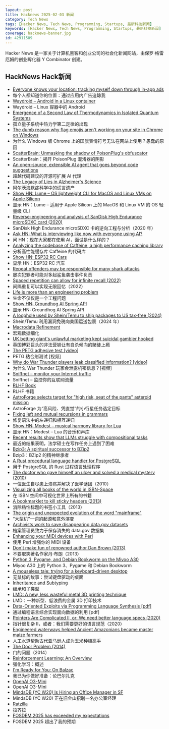 ```yaml
---
layout: post
title: Hacknews 2025-02-03 新闻
category: Tech News
tags: [Hacker News, Tech News, Programming, Startups, 最新科技新闻]
keywords: [Hacker News, Tech News, Programming, Startups, 最新科技新闻]
coverage: hacknews-banner.jpg
id: 42911509
---
```


Hacker News 是一家关于计算机黑客和创业公司的社会化新闻网站，由保罗·格雷厄姆的创业孵化器 Y Combinator 创建。

## HackNews Hack新闻

- [Everyone knows your location: tracking myself down through in-app ads](https://timsh.org/tracking-myself-down-through-in-app-ads/)
- 每个人都知道你的位置：通过应用内广告追踪我
- [Waydroid – Android in a Linux container](https://waydro.id/)
- Waydroid – Linux 容器中的 Android
- [Emergence of a Second Law of Thermodynamics in Isolated Quantum Systems](https://journals.aps.org/prxquantum/abstract/10.1103/PRXQuantum.6.010309)
- 孤立量子系统中热力学第二定律的出现
- [The dumb reason why flag emojis aren't working on your site in Chrome on Windows](https://geyer.dev/blog/windows-flag-emojis/)
- 为什么 Windows 版 Chrome 上的国旗表情符号无法在网站上使用？愚蠢的原因
- [ScatterBrain: Unmasking the shadow of PoisonPlug's obfuscator](https://cloud.google.com/blog/topics/threat-intelligence/scatterbrain-unmasking-poisonplug-obfuscator)
- ScatterBrain：揭开 PoisonPlug 混淆器的阴影
- [An open-source, extensible AI agent that goes beyond code suggestions](https://block.github.io/goose/)
- 超越代码建议的开源可扩展 AI 代理
- [The Legacy of Lies in Alzheimer's Science](https://www.nytimes.com/2025/01/24/opinion/alzheimers-fraud-cure.html)
- 阿尔茨海默症科学中的谎言遗产
- [Show HN: Lume – OS lightweight CLI for MacOS and Linux VMs on Apple Silicon](https://github.com/trycua/lume)
- 显示 HN：Lume – 适用于 Apple Silicon 上的 MacOS 和 Linux VM 的 OS 轻量级 CLI
- [Reverse-engineering and analysis of SanDisk High Endurance microSDXC card (2020)](https://ripitapart.com/2020/07/16/reverse-engineering-and-analysis-of-sandisk-high-endurance-microsdxc-card/)
- SanDisk High Endurance microSDXC 卡的逆向工程与分析（2020 年）
- [Ask HN: What is interviewing like now with everyone using AI?]()
- 问 HN：现在大家都在使用 AI，面试是什么样的？
- [Analyzing the codebase of Caffeine, a high performance caching library](https://adriacabeza.github.io/2024/07/12/caffeine-cache.html)
- 分析高性能缓存库 Caffeine 的代码库
- [Show HN: ESP32 RC Cars](https://github.com/mattsroufe/esp32_rc_cars)
- 显示 HN：ESP32 RC 汽车
- [Repeat offenders may be responsible for many shark attacks](https://nautil.us/the-problem-with-problem-sharks-1186682/)
- 屡次犯罪者可能对多起鲨鱼袭击事件负责
- [Spaced repetition can allow for infinite recall (2022)](https://www.efavdb.com/memory%20recall)
- 间隔重复可以实现无限回忆（2022）
- [Life is more than an engineering problem](https://lareviewofbooks.org/article/life-is-more-than-an-engineering-problem/)
- 生命不仅仅是一个工程问题
- [Show HN: Groundhog AI Spring API](https://groundhog-day.com/api)
- 显示 HN: Groundhog AI Spring API
- [A loophole used by Shein/Temu to ship packages to US tax-free (2024)](https://www.businessinsider.com/shein-temu-de-minimis-tax-loophole-scrutiny-2024-1)
- Shein/Temu 利用漏洞免税向美国运送包裹（2024 年）
- [Macrodata Refinement](https://lumon-industries.com/)
- 宏观数据细化
- [UK betting giant's unlawful marketing kept suicidal gambler hooked](https://www.theguardian.com/society/2025/feb/01/i-lost-10-years-of-my-life-how-uk-betting-giants-unlawful-marketing-kept-suicidal-gambler-hooked)
- 英国博彩巨头的非法营销让有自杀倾向的赌徒上瘾
- [The PETG adhesive test [video]](https://www.youtube.com/watch?v=tyo8vLorpZo)
- PETG 粘合剂测试 [视频]
- [Why do War Thunder players leak classified information? [video]](https://www.youtube.com/watch?v=R7LMApkXJD8)
- 为什么 War Thunder 玩家会泄露机密信息？[视频]
- [Sniffnet – monitor your Internet traffic](https://github.com/GyulyVGC/sniffnet)
- Sniffnet – 监控你的互联网流量
- [RLHF Book](https://rlhfbook.com/)
- RLHF 书籍
- [AstroForge selects target for "high risk, seat of the pants" asteroid mission](https://arstechnica.com/space/2025/01/astroforge-selects-target-for-high-risk-seat-of-the-pants-asteroid-mission/)
- AstroForge 为“高风险、凭直觉”的小行星任务选定目标
- [Fixing left and mutual recursions in grammars](https://brightprogrammer.in/posts/fixing-recursions-in-grammar/)
- 修复语法中的左递归和相互递归
- [Show HN: Modest – musical harmony library for Lua](https://github.com/esbudylin/modest)
- 显示 HN：Modest – Lua 的音乐和声库
- [Recent results show that LLMs struggle with compositional tasks](https://www.quantamagazine.org/chatbot-software-begins-to-face-fundamental-limitations-20250131/)
- 最近的结果表明，法学硕士在写作任务上遇到了困难
- [Bzip3: A spiritual successor to BZip2](https://github.com/kspalaiologos/bzip3)
- Bzip3：BZip2 的精神继承者
- [A Rust procedural language handler for PostgreSQL](https://github.com/tcdi/plrust)
- 用于 PostgreSQL 的 Rust 过程语言处理程序
- [The doctor who gave himself an ulcer and solved a medical mystery (2010)](https://www.discovermagazine.com/health/the-doctor-who-drank-infectious-broth-gave-himself-an-ulcer-and-solved-a-medical-mystery)
- 一位医生自尽患上溃疡并解决了医学谜团（2010）
- [Visualizing all books of the world in ISBN-Space](https://phiresky.github.io/blog/2025/visualizing-all-books-in-isbn-space/)
- 在 ISBN 空间中可视化世界上所有的书籍
- [A bookmarklet to kill sticky headers (2013)](https://alisdair.mcdiarmid.org/kill-sticky-headers/)
- 消除粘性标题的书签小工具（2013）
- [The origin and unexpected evolution of the word "mainframe"](https://www.righto.com/2025/02/origin-of-mainframe-term.html)
- “大型机”一词的起源和意外演变
- [Archivists work to save disappearing data.gov datasets](https://www.404media.co/archivists-work-to-identify-and-save-the-thousands-of-datasets-disappearing-from-data-gov/)
- 档案管理员致力于保存消失的 data.gov 数据集
- [Enhancing your MIDI devices with Perl](https://fuzzix.org/enhancing-midi-hardware-with-perl)
- 使用 Perl 增强你的 MIDI 设备
- [Don't make fun of renowned author Dan Brown (2013)](https://onehundredpages.wordpress.com/2013/06/12/dont-make-fun-of-renowned-dan-brown/)
- 不要取笑著名作家丹·布朗（2013）
- [Python 3, Pygame, and Debian Bookworm on the Miyoo A30](https://www.jtolio.com/2025/02/py3-pygame-miyoo-a30/)
- Miyoo A30 上的 Python 3、Pygame 和 Debian Bookworm
- [A mouseless tale: trying for a keyboard-driven desktop](https://lwn.net/Articles/1005332/)
- 无鼠标的故事：尝试键盘驱动的桌面
- [Inheritance and Subtyping](https://blog.frankel.ch/on-inheritance/)
- 继承和子类型
- [LMD: A new, less wasteful metal 3D printing technique](https://www.core77.com/posts/135194/LMD-A-New-Less-Wasteful-Metal-3D-Printing-Technique)
- LMD：一种新型、低浪费的金属 3D 打印技术
- [Data-Oriented Exploits via Programming Language Synthesis [pdf]](https://ilyasergey.net/assets/pdf/papers/doppler-usenix25.pdf)
- 通过编程语言综合实现面向数据的利用 [pdf]
- [Pointers Are Complicated II, or: We need better language specs (2020)](https://www.ralfj.de/blog/2020/12/14/provenance.html)
- 指针很复杂 II，或者：我们需要更好的语言规范（2020）
- [Engineered waterways helped Ancient Amazonians became master maize farmers](https://www.sciencenews.org/article/maize-farmers-amazonians-casarabe)
- 人工水道帮助古代亚马逊人成为玉米种植高手
- [The Door Problem (2014)](https://lizengland.com/blog/2014/04/the-door-problem/)
- 门的问题（2014）
- [Reinforcement Learning: An Overview](https://arxiv.org/abs/2412.05265)
- 强化学习：概述
- [I'm Ready for You: On Balzac](https://www.lrb.co.uk/the-paper/v47/n01/raymond-n.-mackenzie/i-m-ready-for-you)
- 我已为你做好准备：论巴尔扎克
- [OpenAI O3-Mini](https://openai.com/index/openai-o3-mini/)
- OpenAI O3-Mini
- [MindsDB (YC W20) Is Hiring an Office Manager in SF](https://grnh.se/83c3fffa7us)
- MindsDB (YC W20) 正在旧金山招聘一名办公室经理
- [Ratzilla](https://orhun.dev/ratzilla/demo/)
- 拉齐拉
- [FOSDEM 2025 has exceeded my expectations](https://valatka.dev/2025/02/02/fosdem-25.html)
- FOSDEM 2025 超出了我的预期

